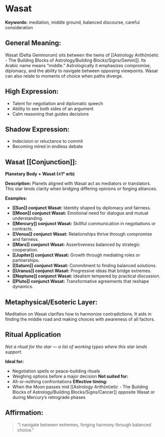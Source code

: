 # Wasat


**Keywords:** mediation, middle ground, balanced discourse, careful consideration

## General Meaning:
Wasat (Delta Geminorum) sits between the twins of [[Astrology Arith(m)etic - The Building Blocks of Astrology/Building Blocks/Signs/Gemini]]. Its Arabic name means “middle.” Astrologically it emphasizes compromise, diplomacy, and the ability to navigate between opposing viewpoints. Wasat can also relate to moments of choice when paths diverge.

## High Expression:
- Talent for negotiation and diplomatic speech
- Ability to see both sides of an argument
- Calm reasoning that guides decisions

## Shadow Expression:
- Indecision or reluctance to commit
- Becoming mired in endless debate

## Wasat [[Conjunction]]:

**Planetary Body + Wasat (≤1° orb)**

**Description:**
Planets aligned with Wasat act as mediators or translators. This star lends clarity when bridging differing opinions or forging alliances.

**Examples:**
- **[[Sun]] conjunct Wasat:** Identity shaped by diplomacy and fairness.
- **[[Moon]] conjunct Wasat:** Emotional need for dialogue and mutual understanding.
- **[[Mercury]] conjunct Wasat:** Skillful communication in negotiations or contracts.
- **[[Venus]] conjunct Wasat:** Relationships thrive through compromise and fairness.
- **[[Mars]] conjunct Wasat:** Assertiveness balanced by strategic cooperation.
- **[[Jupiter]] conjunct Wasat:** Growth through mediating roles or partnerships.
- **[[Saturn]] conjunct Wasat:** Commitment to finding balanced solutions.
- **[[Uranus]] conjunct Wasat:** Progressive ideas that bridge extremes.
- **[[Neptune]] conjunct Wasat:** Idealism tempered by practical discussion.
- **[[Pluto]] conjunct Wasat:** Transformative agreements that reshape dynamics.

## Metaphysical/Esoteric Layer:
Meditation on Wasat clarifies how to harmonize contradictions. It aids in finding the middle road and making choices with awareness of all factors.

## Ritual Application
*Not a ritual for the star — a list of working types where this star lends support.*

**Ideal for:**
- Negotiation spells or peace-building rituals
- Weighing options before a major decision
**Not suited for:**
- All-or-nothing confrontations
**Effective timing:**
- When the Moon passes mid [[Astrology Arith(m)etic - The Building Blocks of Astrology/Building Blocks/Signs/Cancer]] opposite Wasat or during Mercury’s retrograde phases

## Affirmation:

> "I navigate between extremes, forging harmony through balanced choice."

